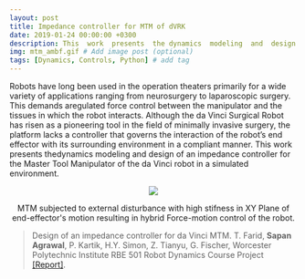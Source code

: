 ```yaml
---
layout: post
title: Impedance controller for MTM of dVRK
date: 2019-01-24 00:00:00 +0300
description: This  work  presents  the dynamics  modeling  and  design  of  an  impedance  controller  for the  Master  Tool  Manipulator(MTM) of  the  da  Vinci  Robot Kit(dVRK) in  a  simulated  environment. 
img: mtm_ambf.gif # Add image post (optional)
tags: [Dynamics, Controls, Python] # add tag
---
```

Robots   have   long   been   used   in   the   operation theaters  primarily  for  a  wide  variety  of  applications  ranging from  neurosurgery  to  laparoscopic  surgery.  This  demands  aregulated force control between the manipulator and the tissues in  which  the  robot  interacts.  Although  the  da  Vinci  Surgical Robot  has  risen  as  a  pioneering  tool  in  the  field  of  minimally invasive  surgery,  the  platform  lacks  a  controller  that  governs the  interaction  of  the  robot’s  end  effector  with  its  surrounding environment  in  a  compliant  manner.  This  work  presents  thedynamics  modeling  and  design  of  an  impedance  controller  for the  Master  Tool  Manipulator  of  the  da  Vinci  robot  in  a  simulated  environment.

<p align="center">
    <img src="{{site.baseurl}}/assets/img/mtm_ambf.gif">
     <figcaption align="center"> MTM subjected to external disturbance with high stifness in XY Plane of end-effector's motion resulting in hybrid Force-motion control of the robot. </figcaption>
</p>

>Design of an impedance controller for da Vinci MTM. T. Farid, **Sapan Agrawal**, P. Kartik, H.Y. Simon, Z. Tianyu, G. Fischer, Worcester Polytechnic Institute RBE 501 Robot Dynamics Course Project [[Report]]({{site.baseurl}}/assets/img/icp.gifassets/pdf/Design_of_Impedence_controller_for_the_da_Vinci_MTM.pdf).
